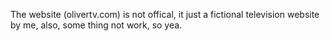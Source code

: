 The website (olivertv.com) is not offical, it just a fictional television website by me, also, some thing not work, so yea.
